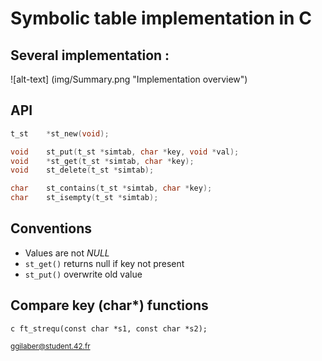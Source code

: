 # Symbolic table implementation in C


## Several implementation :
![alt-text] (img/Summary.png "Implementation overview")

## API
``` c
t_st	*st_new(void);

void	st_put(t_st *simtab, char *key, void *val);  
void	*st_get(t_st *simtab, char *key);  
void	st_delete(t_st *simtab);

char	st_contains(t_st *simtab, char *key);
char	st_isempty(t_st *simtab);
```

## Conventions
* Values are not _NULL_
* ```st_get()``` returns null if key not present
* ```st_put()``` overwrite old value


## Compare key (char\*) functions
```c ft_strequ(const char *s1, const char *s2);```


<sub>ggilaber@student.42.fr